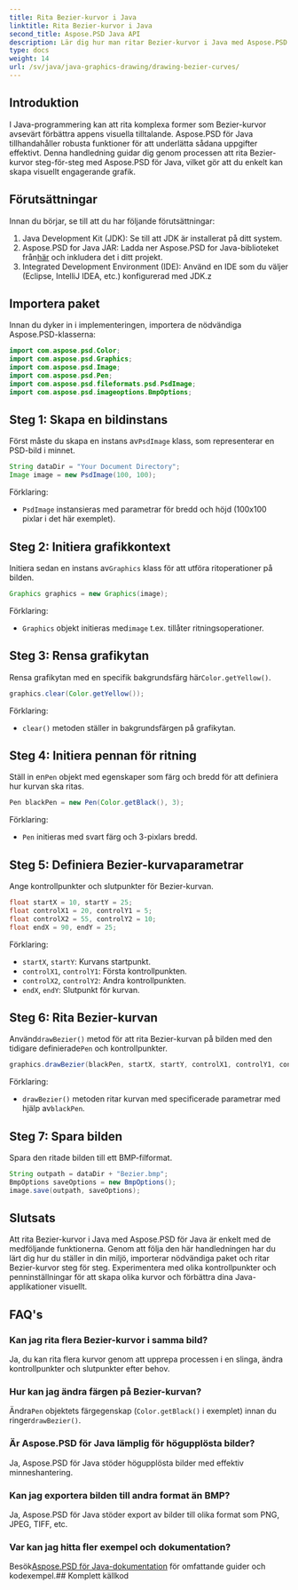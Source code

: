 ```yaml
---
title: Rita Bezier-kurvor i Java
linktitle: Rita Bezier-kurvor i Java
second_title: Aspose.PSD Java API
description: Lär dig hur man ritar Bezier-kurvor i Java med Aspose.PSD för Java. Följ vår steg-för-steg-guide med kodexempel.
type: docs
weight: 14
url: /sv/java/java-graphics-drawing/drawing-bezier-curves/
---
```

## Introduktion
I Java-programmering kan att rita komplexa former som Bezier-kurvor avsevärt förbättra appens visuella tilltalande. Aspose.PSD för Java tillhandahåller robusta funktioner för att underlätta sådana uppgifter effektivt. Denna handledning guidar dig genom processen att rita Bezier-kurvor steg-för-steg med Aspose.PSD för Java, vilket gör att du enkelt kan skapa visuellt engagerande grafik.
## Förutsättningar
Innan du börjar, se till att du har följande förutsättningar:
1. Java Development Kit (JDK): Se till att JDK är installerat på ditt system.
2.  Aspose.PSD for Java JAR: Ladda ner Aspose.PSD for Java-biblioteket från[här](https://releases.aspose.com/psd/java/) och inkludera det i ditt projekt.
3. Integrated Development Environment (IDE): Använd en IDE som du väljer (Eclipse, IntelliJ IDEA, etc.) konfigurerad med JDK.z
## Importera paket
Innan du dyker in i implementeringen, importera de nödvändiga Aspose.PSD-klasserna:
```java
import com.aspose.psd.Color;
import com.aspose.psd.Graphics;
import com.aspose.psd.Image;
import com.aspose.psd.Pen;
import com.aspose.psd.fileformats.psd.PsdImage;
import com.aspose.psd.imageoptions.BmpOptions;
```
## Steg 1: Skapa en bildinstans
 Först måste du skapa en instans av`PsdImage` klass, som representerar en PSD-bild i minnet.
```java
String dataDir = "Your Document Directory";
Image image = new PsdImage(100, 100);
```
Förklaring:
- `PsdImage` instansieras med parametrar för bredd och höjd (100x100 pixlar i det här exemplet).
## Steg 2: Initiera grafikkontext
 Initiera sedan en instans av`Graphics` klass för att utföra ritoperationer på bilden.
```java
Graphics graphics = new Graphics(image);
```
Förklaring:
- `Graphics` objekt initieras med`image` t.ex. tillåter ritningsoperationer.
## Steg 3: Rensa grafikytan
Rensa grafikytan med en specifik bakgrundsfärg här`Color.getYellow()`.
```java
graphics.clear(Color.getYellow());
```
Förklaring:
- `clear()` metoden ställer in bakgrundsfärgen på grafikytan.
## Steg 4: Initiera pennan för ritning
 Ställ in en`Pen` objekt med egenskaper som färg och bredd för att definiera hur kurvan ska ritas.
```java
Pen blackPen = new Pen(Color.getBlack(), 3);
```
Förklaring:
- `Pen` initieras med svart färg och 3-pixlars bredd.
## Steg 5: Definiera Bezier-kurvaparametrar
Ange kontrollpunkter och slutpunkter för Bezier-kurvan.
```java
float startX = 10, startY = 25;
float controlX1 = 20, controlY1 = 5;
float controlX2 = 55, controlY2 = 10;
float endX = 90, endY = 25;
```
Förklaring:
- `startX`, `startY`: Kurvans startpunkt.
- `controlX1`, `controlY1`: Första kontrollpunkten.
- `controlX2`, `controlY2`: Andra kontrollpunkten.
- `endX`, `endY`: Slutpunkt för kurvan.
## Steg 6: Rita Bezier-kurvan
 Använd`drawBezier()` metod för att rita Bezier-kurvan på bilden med den tidigare definierade`Pen` och kontrollpunkter.
```java
graphics.drawBezier(blackPen, startX, startY, controlX1, controlY1, controlX2, controlY2, endX, endY);
```
Förklaring:
- `drawBezier()` metoden ritar kurvan med specificerade parametrar med hjälp av`blackPen`.
## Steg 7: Spara bilden
Spara den ritade bilden till ett BMP-filformat.
```java
String outpath = dataDir + "Bezier.bmp";
BmpOptions saveOptions = new BmpOptions();
image.save(outpath, saveOptions);
```
## Slutsats
Att rita Bezier-kurvor i Java med Aspose.PSD för Java är enkelt med de medföljande funktionerna. Genom att följa den här handledningen har du lärt dig hur du ställer in din miljö, importerar nödvändiga paket och ritar Bezier-kurvor steg för steg. Experimentera med olika kontrollpunkter och penninställningar för att skapa olika kurvor och förbättra dina Java-applikationer visuellt.
## FAQ's
### Kan jag rita flera Bezier-kurvor i samma bild?
Ja, du kan rita flera kurvor genom att upprepa processen i en slinga, ändra kontrollpunkter och slutpunkter efter behov.
### Hur kan jag ändra färgen på Bezier-kurvan?
 Ändra`Pen` objektets färgegenskap (`Color.getBlack()` i exemplet) innan du ringer`drawBezier()`.
### Är Aspose.PSD för Java lämplig för högupplösta bilder?
Ja, Aspose.PSD för Java stöder högupplösta bilder med effektiv minneshantering.
### Kan jag exportera bilden till andra format än BMP?
Ja, Aspose.PSD för Java stöder export av bilder till olika format som PNG, JPEG, TIFF, etc.
### Var kan jag hitta fler exempel och dokumentation?
 Besök[Aspose.PSD för Java-dokumentation](https://reference.aspose.com/psd/java/) för omfattande guider och kodexempel.## Komplett källkod